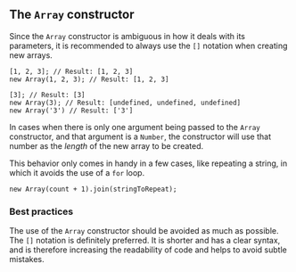 ## The `Array` constructor

Since the `Array` constructor is ambiguous in how it deals with its parameters,
it is recommended to always use the `[]` notation when creating new arrays.

    [1, 2, 3]; // Result: [1, 2, 3]
    new Array(1, 2, 3); // Result: [1, 2, 3]

    [3]; // Result: [3]
    new Array(3); // Result: [undefined, undefined, undefined] 
    new Array('3') // Result: ['3']

In cases when there is only one argument being passed to the `Array` constructor,
and that argument is a `Number`, the constructor will use that number as the 
*length* of the new array to be created.

This behavior only comes in handy in a few cases, like repeating a string, in
which it avoids the use of a `for` loop.

    new Array(count + 1).join(stringToRepeat);

### Best practices

The use of the `Array` constructor should be avoided as much as possible. The `[]` 
notation is definitely preferred. It is shorter and has a clear syntax, and is
therefore increasing the readability of code and helps to avoid subtle mistakes.

